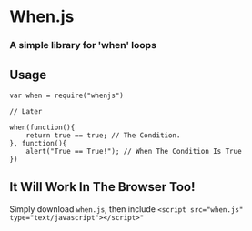 # When.js
### A simple library for 'when' loops

## Usage
    var when = require("whenjs")
    
    // Later
    
    when(function(){
        return true == true; // The Condition.
    }, function(){
        alert("True == True!"); // When The Condition Is True
    })
    
## It Will Work In The Browser Too!
Simply download `when.js`, then include `<script src="when.js" type="text/javascript"></script>"`